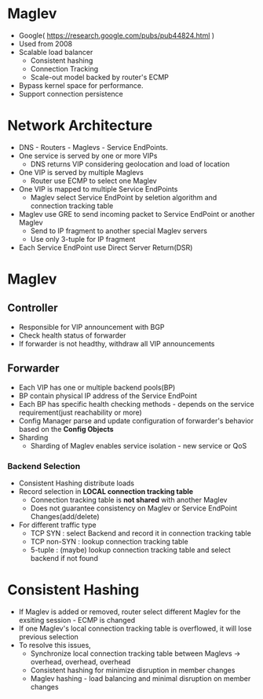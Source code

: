 # Maglev 
* Google( https://research.google.com/pubs/pub44824.html )
* Used from 2008  
* Scalable load balancer
	* Consistent hashing 
	* Connection Tracking 
	* Scale-out model backed by router's ECMP
* Bypass kernel space for performance. 
* Support connection persistence 

# Network Architecture
* DNS - Routers - Maglevs - Service EndPoints. 
* One service is served by one or more VIPs 
	* DNS returns VIP considering geolocation and load of location
* One VIP is served by multiple Maglevs 
	* Router use ECMP to select one Maglev
* One VIP is mapped to multiple Service EndPoints
    * Maglev select Service EndPoint by seletion algorithm and connection tracking table
* Maglev use GRE to send incoming packet to Service EndPoint or another Maglev
	* Send to IP fragment to another special Maglev servers
	* Use only 3-tuple for IP fragment
* Each Service EndPoint use Direct Server Return(DSR)

# Maglev

## Controller
* Responsible for VIP announcement with BGP
* Check health status of forwarder
* If forwarder is not headthy, withdraw all VIP announcements

## Forwarder
* Each VIP has one or multiple backend pools(BP) 
* BP contain physical IP address of the Service EndPoint
* Each BP has specific health checking methods - depends on the service requirement(just reachability or more)  
* Config Manager parse and update configuration of forwarder's behavior based on the **Config Objects**   
* Sharding   
	* Sharding of Maglev enables service isolation - new service or QoS  

### Backend Selection  
* Consistent Hashing distribute loads 
* Record selection in **LOCAL connection tracking table**   
    * Connection tracking table is **not shared** with another Maglev    
	* Does not guarantee consistency on Maglev or Service EndPoint Changes(add/delete)  
* For different traffic type  
    * TCP SYN : select Backend and record it in connection tracking table  
	* TCP non-SYN : lookup connection tracking table  
	* 5-tuple : (maybe) lookup connection tracking table and select backend if not found  
	
# Consistent Hashing
* If Maglev is added or removed, router select different Maglev for the exsiting session - ECMP is changed  
* If one Maglev's local connection tracking table is overflowed, it will lose previous selection    
* To resolve this issues,   
    * Synchronize local connection tracking table between Maglevs -> overhead, overhead, overhead  
	* Consistent hashing for minimize disruption in member changes  
	* Maglev hashing - load balancing and minimal disruption on member changes    

